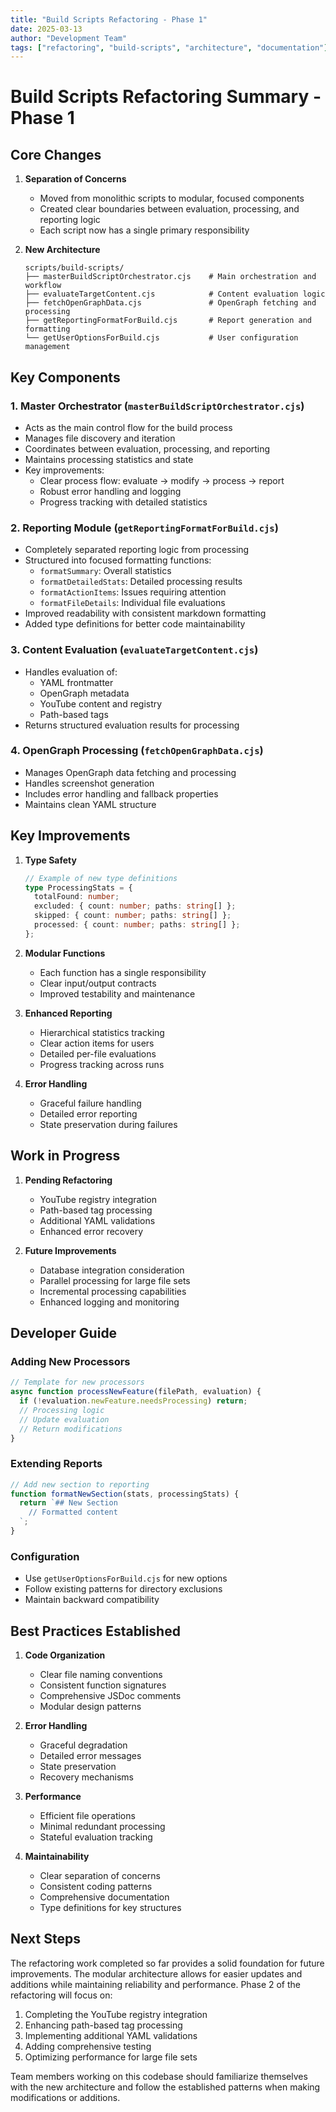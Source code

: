 ```yaml
---
title: "Build Scripts Refactoring - Phase 1"
date: 2025-03-13
author: "Development Team"
tags: ["refactoring", "build-scripts", "architecture", "documentation"]
---
```


# Build Scripts Refactoring Summary - Phase 1

## Core Changes

1. **Separation of Concerns**
   - Moved from monolithic scripts to modular, focused components
   - Created clear boundaries between evaluation, processing, and reporting logic
   - Each script now has a single primary responsibility

2. **New Architecture**
   ```
   scripts/build-scripts/
   ├── masterBuildScriptOrchestrator.cjs    # Main orchestration and workflow
   ├── evaluateTargetContent.cjs            # Content evaluation logic
   ├── fetchOpenGraphData.cjs               # OpenGraph fetching and processing
   ├── getReportingFormatForBuild.cjs       # Report generation and formatting
   └── getUserOptionsForBuild.cjs           # User configuration management
   ```

## Key Components

### 1. Master Orchestrator (`masterBuildScriptOrchestrator.cjs`)
- Acts as the main control flow for the build process
- Manages file discovery and iteration
- Coordinates between evaluation, processing, and reporting
- Maintains processing statistics and state
- Key improvements:
  - Clear process flow: evaluate → modify → process → report
  - Robust error handling and logging
  - Progress tracking with detailed statistics

### 2. Reporting Module (`getReportingFormatForBuild.cjs`)
- Completely separated reporting logic from processing
- Structured into focused formatting functions:
  - `formatSummary`: Overall statistics
  - `formatDetailedStats`: Detailed processing results
  - `formatActionItems`: Issues requiring attention
  - `formatFileDetails`: Individual file evaluations
- Improved readability with consistent markdown formatting
- Added type definitions for better code maintainability

### 3. Content Evaluation (`evaluateTargetContent.cjs`)
- Handles evaluation of:
  - YAML frontmatter
  - OpenGraph metadata
  - YouTube content and registry
  - Path-based tags
- Returns structured evaluation results for processing

### 4. OpenGraph Processing (`fetchOpenGraphData.cjs`)
- Manages OpenGraph data fetching and processing
- Handles screenshot generation
- Includes error handling and fallback properties
- Maintains clean YAML structure

## Key Improvements

1. **Type Safety**
   ```typescript
   // Example of new type definitions
   type ProcessingStats = {
     totalFound: number;
     excluded: { count: number; paths: string[] };
     skipped: { count: number; paths: string[] };
     processed: { count: number; paths: string[] };
   };
   ```

2. **Modular Functions**
   - Each function has a single responsibility
   - Clear input/output contracts
   - Improved testability and maintenance

3. **Enhanced Reporting**
   - Hierarchical statistics tracking
   - Clear action items for users
   - Detailed per-file evaluations
   - Progress tracking across runs

4. **Error Handling**
   - Graceful failure handling
   - Detailed error reporting
   - State preservation during failures

## Work in Progress

1. **Pending Refactoring**
   - YouTube registry integration
   - Path-based tag processing
   - Additional YAML validations
   - Enhanced error recovery

2. **Future Improvements**
   - Database integration consideration
   - Parallel processing for large file sets
   - Incremental processing capabilities
   - Enhanced logging and monitoring

## Developer Guide

### Adding New Processors

```javascript
// Template for new processors
async function processNewFeature(filePath, evaluation) {
  if (!evaluation.newFeature.needsProcessing) return;
  // Processing logic
  // Update evaluation
  // Return modifications
}
```

### Extending Reports

```javascript
// Add new section to reporting
function formatNewSection(stats, processingStats) {
  return `## New Section
    // Formatted content
  `;
}
```

### Configuration
- Use `getUserOptionsForBuild.cjs` for new options
- Follow existing patterns for directory exclusions
- Maintain backward compatibility

## Best Practices Established

1. **Code Organization**
   - Clear file naming conventions
   - Consistent function signatures
   - Comprehensive JSDoc comments
   - Modular design patterns

2. **Error Handling**
   - Graceful degradation
   - Detailed error messages
   - State preservation
   - Recovery mechanisms

3. **Performance**
   - Efficient file operations
   - Minimal redundant processing
   - Stateful evaluation tracking

4. **Maintainability**
   - Clear separation of concerns
   - Consistent coding patterns
   - Comprehensive documentation
   - Type definitions for key structures

## Next Steps

The refactoring work completed so far provides a solid foundation for future improvements. The modular architecture allows for easier updates and additions while maintaining reliability and performance. Phase 2 of the refactoring will focus on:

1. Completing the YouTube registry integration
2. Enhancing path-based tag processing
3. Implementing additional YAML validations
4. Adding comprehensive testing
5. Optimizing performance for large file sets

Team members working on this codebase should familiarize themselves with the new architecture and follow the established patterns when making modifications or additions.
